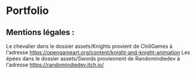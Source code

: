 # Portfolio

## Mentions légales : 
Le chevalier dans le dossier assets/Knights provient de ChiliGames à l'adresse https://opengameart.org/content/knight-and-knight-animation
Les épées dans le dossier assets/Swords proviennent de Randomindiedev à l'adresse https://randomindiedev.itch.io/
